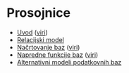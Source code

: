 # Prosojnice

* [Uvod](01-uvod.html) ([viri](https://github.com/jaanos/OPB/tree/master/predavanja/prosojnice/01-uvod/))
* [Relacijski model](02-relacijski-model.html)
* [Načrtovanje baz](03-nacrtovanje-baz.html) ([viri](https://github.com/jaanos/OPB/tree/master/predavanja/prosojnice/03-nacrtovanje-baz/))
* [Napredne funkcije baz](04-napredne-funkcije-baz.html) ([viri](https://github.com/jaanos/OPB/tree/master/predavanja/prosojnice/04-napredne-funkcije-baz/))
* [Alternativni modeli podatkovnih baz](05-alternativni-modeli-podatkovnih-baz.html)
